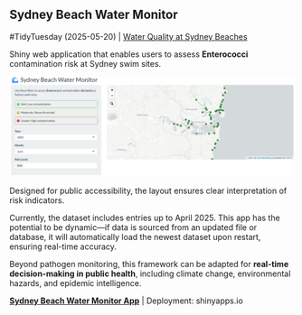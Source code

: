 ## Sydney Beach Water Monitor

#TidyTuesday (2025-05-20) |  [Water Quality at Sydney Beaches](https://github.com/rfordatascience/tidytuesday/blob/main/data/2025/2025-05-20/readme.md)


Shiny web application that enables users to assess **Enterococci** contamination risk at Sydney swim sites.  


![App Preview](preview.png)

Designed for public accessibility, the layout ensures clear interpretation of risk indicators.  

Currently, the dataset includes entries up to April 2025. This app has the potential to be dynamic—if data is sourced from an updated file or database, it will automatically load the newest dataset upon restart, ensuring real-time accuracy.  

Beyond pathogen monitoring, this framework can be adapted for **real-time decision-making in public health**, including climate change, environmental hazards, and epidemic intelligence. 

 [**Sydney Beach Water Monitor App**](https://adm2ru-darakhshan-nehal.shinyapps.io/bw-tracker/) | Deployment: shinyapps.io

